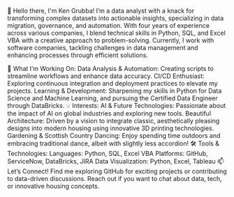👋 Hello there, I'm Ken Grubba!
I’m a data analyst with a knack for transforming complex datasets into actionable insights, specializing in data migration, governance, and automation. With four years of experience across various companies, I blend technical skills in Python, SQL, and Excel VBA with a creative approach to problem-solving. Currently, I work with software companies, tackling challenges in data management and enhancing processes through efficient solutions.

🚀 What I’m Working On:
Data Analysis & Automation: Creating scripts to streamline workflows and enhance data accuracy.
CI/CD Enthusiast: Exploring continuous integration and deployment practices to elevate my projects.
Learning & Development: Sharpening my skills in Python for Data Science and Machine Learning, and pursuing the Certified Data Engineer through DataBricks.
💡 Interests:
AI & Future Technologies: Passionate about the impact of AI on global industries and exploring new tools.
Beautiful Architecture: Driven by a vision to integrate classic, aesthetically pleasing designs into modern housing using innovative 3D printing technologies.
Gardening & Scottish Country Dancing: Enjoy spending time outdoors and embracing traditional dance, albeit with slightly less accordion!
🛠️ Tools & Technologies:
Languages: Python, SQL, Excel VBA
Platforms: GitHub, ServiceNow, DataBricks, JIRA
Data Visualization: Python, Excel, Tableau
📫 Let’s Connect!
Find me exploring GitHub for exciting projects or contributing to data-driven discussions.
Reach out if you want to chat about data, tech, or innovative housing concepts.
